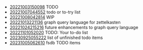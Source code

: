 - [20221003150098](/zet/20221003150098/README.md) TODO
- [20221007044552](/zet/20221007044552/README.md) todo or to-try list
- [20221008042814](/zet/20221008042814/README.md) WIP
- [20221013221136](/zet/20221013221136/README.md) graph query language for zettelkasten
- [20221024215216](/zet/20221024215216/README.md) future enhancements to graph query language
- [20221101052020](/zet/20221101052020/README.md) TODO: Your to-do list
- [20230925055222](/zet/20230925055222/README.md) list of unfinished todo items
- [20231005062610](/zet/20231005062610/README.md) fsdb TODO items
